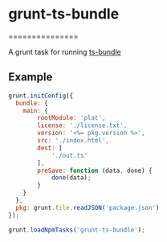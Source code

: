 # grunt-ts-bundle
===============

A grunt task for running [ts-bundle](https://github.com/Platypi/ts-bundle)

## Example

```js
grunt.initConfig({
  bundle: {
    main: {
        rootModule: 'plat',
        license: './license.txt',
        version: '<%= pkg.version %>',
        src: './index.html',
        dest: [
            './out.ts'
        ],
        preSave: function (data, done) {
            done(data);
        }
    }
  },
  pkg: grunt.file.readJSON('package.json')
});

grunt.loadNpmTasks('grunt-ts-bundle');
```
